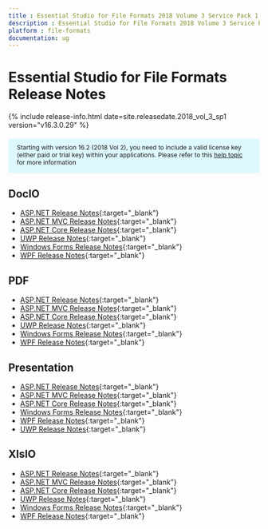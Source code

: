 ```yaml
---
title : Essential Studio for File Formats 2018 Volume 3 Service Pack 1 Release Notes 
description : Essential Studio for File Formats 2018 Volume 3 Service Pack 1 Release Notes 
platform : file-formats
documentation: ug
---
```


# Essential Studio for File Formats Release Notes 

{% include release-info.html date=site.releasedate.2018_vol_3_sp1  version="v16.3.0.29" %} 

<style>
    #license {
        font-size: .88em !important;
        margin-top: 1.5em;
        margin-bottom: 1.5em;
        background-color: #def8ff;
        padding: 10px 17px 14px;
    }
</style>

<div id="license">
    Starting with version 16.2 (2018 Vol 2), you need to include a valid license key (either paid or trial key) within your applications.
    Please refer to this <a href="/common/essential-studio/licensing/license-key">help topic</a> for more information
</div> 

## DocIO

* [ASP.NET Release Notes](/aspnet/release-notes/v16.3.0.29"#docio){:target="_blank"}
* [ASP.NET MVC Release Notes](/aspnetmvc/release-notes/v16.3.0.29"#docio){:target="_blank"}
* [ASP.NET Core Release Notes](/aspnet-core/release-notes/v16.3.0.29"#docio){:target="_blank"}
* [UWP Release Notes](/uwp/release-notes/v16.3.0.29"#docio){:target="_blank"}
* [Windows Forms Release Notes](/windowsforms/release-notes/v16.3.0.29"#docio){:target="_blank"}
* [WPF Release Notes](/wpf/release-notes/v16.3.0.29"#docio){:target="_blank"}


## PDF

* [ASP.NET Release Notes](/aspnet/release-notes/v16.3.0.29"#pdf){:target="_blank"}
* [ASP.NET MVC Release Notes](/aspnetmvc/release-notes/v16.3.0.29"#pdf){:target="_blank"}
* [ASP.NET Core Release Notes](/aspnet-core/release-notes/v16.3.0.29"#pdf){:target="_blank"}
* [UWP Release Notes](/uwp/release-notes/v16.3.0.29"#pdf){:target="_blank"}
* [Windows Forms Release Notes](/windowsforms/release-notes/v16.3.0.29"#pdf){:target="_blank"}
* [WPF Release Notes](/wpf/release-notes/v16.3.0.29"#pdf){:target="_blank"}


## Presentation

* [ASP.NET Release Notes](/aspnet/release-notes/v16.3.0.29"#presentation){:target="_blank"}
* [ASP.NET MVC Release Notes](/aspnetmvc/release-notes/v16.3.0.29"#presentation){:target="_blank"}
* [ASP.NET Core Release Notes](/aspnet-core/release-notes/v16.3.0.29"#presentation){:target="_blank"}
* [Windows Forms Release Notes](/windowsforms/release-notes/v16.3.0.29"#presentation){:target="_blank"}
* [WPF Release Notes](/wpf/release-notes/v16.3.0.29"#presentation){:target="_blank"}
* [UWP Release Notes](/uwp/release-notes/v16.3.0.29"#presentation){:target="_blank"}


## XlsIO

* [ASP.NET Release Notes](/aspnet/release-notes/v16.3.0.29"#xlsio){:target="_blank"}
* [ASP.NET MVC Release Notes](/aspnetmvc/release-notes/v16.3.0.29"#xlsio){:target="_blank"}
* [ASP.NET Core Release Notes](/aspnet-core/release-notes/v16.3.0.29"#xlsio){:target="_blank"}
* [UWP Release Notes](/uwp/release-notes/v16.3.0.29"#xlsio){:target="_blank"}
* [Windows Forms Release Notes](/windowsforms/release-notes/v16.3.0.29"#xlsio){:target="_blank"}
* [WPF Release Notes](/wpf/release-notes/v16.3.0.29"#xlsio){:target="_blank"}